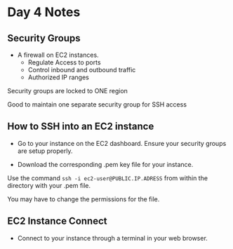 <!--- Copyright (C) 2024 teslazonda --->

<!--- This program is free software: you can redistribute it and/or modify it under the terms of the GNU General Public License as published by the Free Software Foundation, either version 3 of the License, or (at your option) any later version. --->

<!--- This program is distributed in the hope that it will be useful, but WITHOUT ANY WARRANTY; without even the implied warranty of MERCHANTABILITY or FITNESS FOR A PARTICULAR PURPOSE.  See the
GNU General Public License for more details. --->

<!--- You should have received a copy of the GNU General Public License along with this program.  If not, see https://www.gnu.org/licenses/ --->

# Day 4 Notes

## Security Groups

* A firewall on EC2 instances.
    - Regulate Access to ports
    - Control inbound and outbound traffic
    - Authorized IP ranges

Security groups are locked to ONE region

Good to maintain one separate security group for SSH access

## How to SSH into an EC2 instance

* Go to your instance on the EC2 dashboard. Ensure your security groups are setup properly.

* Download the corresponding .pem key file for your instance.

Use the command `ssh -i ec2-user@PUBLIC.IP.ADRESS` from within the directory with your .pem file.

You may have to change the permissions for the file.

## EC2 Instance Connect

* Connect to your instance through a terminal in your web browser.

